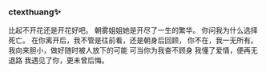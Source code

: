 ### ctexthuang✨ 

比起不开花还是开花好吧。
朝雾姐姐她是开尽了一生的繁华。
你问我为什么选择死亡。
在你离开后，我不管是往前看，还是朝身后回顾，
你不在，我一无所有。
我向来胆小，做好随时被人放下的可能
可当你为我奋不顾身
我懂了爱情，便再无退路
我遇见了你，更未曾后悔。

<!--
**ctexthuang/ctexthuang** is a ✨ _special_ ✨ repository because its `README.md` (this file) appears on your GitHub profile.

Here are some ideas to get you started:

- 🔭 I’m currently working on ...
- 🌱 I’m currently learning ...
- 👯 I’m looking to collaborate on ...
- 🤔 I’m looking for help with ...
- 💬 Ask me about ...
- 📫 How to reach me: ...
- 😄 Pronouns: ...
- ⚡ Fun fact: ...
-->
